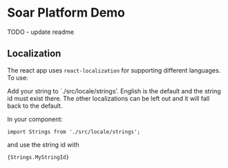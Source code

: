 # Soar Platform Demo

TODO - update readme


## Localization

The react app uses `react-localization` for supporting different languages.  To use:

Add your string to `./src/locale/strings'.  English is the default and the string id must exist there. The other localizations can be left out and it will fall back to the default.

In your component:

```import Strings from './src/locale/strings';```

and use the string id with

```{Strings.MyStringId}```
